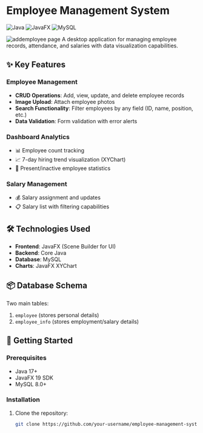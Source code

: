 # Employee Management System

![Java](https://img.shields.io/badge/Java-17%2B-blue)
![JavaFX](https://img.shields.io/badge/JavaFX-19-yellowgreen)
![MySQL](https://img.shields.io/badge/MySQL-8.0-orange)

![addemployee page](images/addemployeepage.PNG)
A desktop application for managing employee records, attendance, and salaries with data visualization capabilities.

## ✨ Key Features

### Employee Management
- **CRUD Operations**: Add, view, update, and delete employee records
- **Image Upload**: Attach employee photos
- **Search Functionality**: Filter employees by any field (ID, name, position, etc.)
- **Data Validation**: Form validation with error alerts

### Dashboard Analytics
- 📊 Employee count tracking
- 📈 7-day hiring trend visualization (XYChart)
- 👥 Present/inactive employee statistics

### Salary Management
- 💰 Salary assignment and updates
- 📋 Salary list with filtering capabilities

## 🛠️ Technologies Used
- **Frontend**: JavaFX (Scene Builder for UI)
- **Backend**: Core Java
- **Database**: MySQL
- **Charts**: JavaFX XYChart

## 📦 Database Schema
Two main tables:
1. `employee` (stores personal details)
2. `employee_info` (stores employment/salary details)

## 🚀 Getting Started

### Prerequisites
- Java 17+
- JavaFX 19 SDK
- MySQL 8.0+

### Installation
1. Clone the repository:
   ```bash
   git clone https://github.com/your-username/employee-management-system.git
